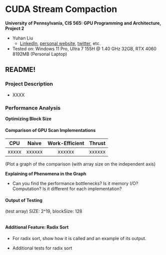 CUDA Stream Compaction
======================

**University of Pennsylvania, CIS 565: GPU Programming and Architecture, Project 2**

* Yuhan Liu
  * [LinkedIn](https://www.linkedin.com/in/yuhan-liu-), [personal website](https://liuyuhan.me/), [twitter](https://x.com/yuhanl_?lang=en), etc.
* Tested on: Windows 11 Pro, Ultra 7 155H @ 1.40 GHz 32GB, RTX 4060 8192MB (Personal Laptop)

## README!

### Project Description

* XXXX

### Performance Analysis

**Optimizing Block Size**

#### Comparison of GPU Scan Implementations

| CPU |  Naive  |   Work-Efficient  | Thrust |
| :------------------------------: |:------------------------------: |:-----------------------------------------------: |:-----------------------------------------------:|
| xxxxx                            | xxxxxx                          |xxxxxx                                            |xxxxxx                                    |

(Plot a graph of the comparison (with array size on the independent axis)

**Explaining of Phenomena in the Graph**

* Can you find the performance bottlenecks? Is it memory I/O? Computation? Is it different for each implementation?

#### Output of Testing 
(test array) SIZE: 2^19, blockSize: 128

```

```

#### Additional Feature: Radix Sort

* For radix sort, show how it is called and an example of its output.

* Additional tests for radix sort
